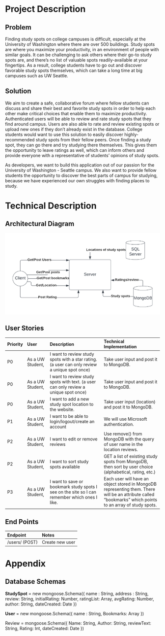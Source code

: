 # Project Description

## Problem
Finding study spots on college campuses is difficult, especially at the University of Washington where there are over 500 buildings. Study spots are where you maximize your productivity, in an environment of people with similar goals. It can be challenging to ask others where their go-to study spots are, and there’s no list of valuable spots readily-available at your fingertips. As a result, college students have to go out and discover favorable study spots themselves, which can take a long time at big campuses such as UW Seattle.

## Solution
We aim to create a safe, collaborative forum where fellow students can discuss and share their best and favorite study spots in order to help each other make critical choices that enable them to maximize productivity. Authenticated users will be able to review and rate study spots that they find around campus. Users are also able to rate and review existing spots or upload new ones if they don’t already exist in the database. College students would want to use this solution to easily discover highly-recommended study spots from their fellow peers. Once finding a study spot, they can go there and try studying there themselves. This gives them the opportunity to leave ratings as well, which can inform others and provide everyone with a representative of students’ opinions of study spots.

As developers, we want to build this application out of our passion for the University of Washington - Seattle campus. We also want to provide fellow students the opportunity to discover the best parts of campus for studying, because we have experienced our own struggles with finding places to study.

# Technical Description

## Architectural Diagram
![Architectural Diagram](Architectural-Diagram.png)

## User Stories
| Priority | User | Description | Technical Implementation |
|:---------|:-----|:------------|:-------------------------|      
| P0       | As a UW Student, | I want to review study spots with a star rating. (a user can only review a unique spot once) | Take user input and post it to MongoDB.
| P0       | As a UW Student, | I want to review study spots with text. (a user can only review a unique spot once) | Take user input and post it to MongoDB.
| P0       | As a UW Student, | I want to add a new study spot location to the website. | Take user input (location) and post it to MongoDB.
| P1       | As a UW Student, | I want to be able to login/logout/create an account | We will use Microsoft authentication.
| P2       | As a UW Student, | I want to edit or remove reviews | Use remove() from MongoDB with the query of user name in the location reviews.
| P2       | As a UW Student, | I want to sort study spots available | GET a list of existing study spots from MongoDB, then sort by user choice (alphabetical, rating, etc.)
| P3       | As a UW Student, | I want to save or bookmark study spots I see on the site so I can remember which ones I like. | Each user will have an object stored in MongoDB representing them. There will be an attribute called “bookmarks” which points to an array of study spots.

## End Points
| Endpoint | Notes |
|:---------|:------|
|/users/ (POST) | Create new user

# Appendix
## Database Schemas
**StudySpot** =  new mongoose.Schema({
    name : String,
	address : String,
	review: String,
	initialRating: Number,
	ratingList: Array,
	avgRating: Number,
	author: String,
	dateCreated: Date
})


**User** = new mongoose.Schema({
	name : String,
	Bookmarks: Array
})

Review = mongoose.Schema({
	Name: String,
	Author: String, 
	reviewText: String,
	Rating: Int,
	dateCreated: Date
})


